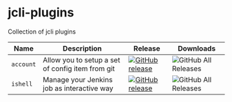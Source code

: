 # jcli-plugins
Collection of jcli plugins

| Name | Description | Release | Downloads |
|---|---|---|---|
| `account` | Allow you to setup a set of config item from git | [![GitHub release](https://img.shields.io/github/release/jenkins-zh/jcli-account-plugin.svg?label=release)](https://github.com/jenkins-zh/jcli-account-plugin/releases/latest) | ![GitHub All Releases](https://img.shields.io/github/downloads/jenkins-zh/jcli-account-plugin/total) |
| `ishell` | Manage your Jenkins job as interactive way | [![GitHub release](https://img.shields.io/github/release/jenkins-zh/jcli-ishell-plugin.svg?label=release)](https://github.com/jenkins-zh/jcli-ishell-plugin/releases/latest) | ![GitHub All Releases](https://img.shields.io/github/downloads/jenkins-zh/jcli-ishell-plugin/total) |
